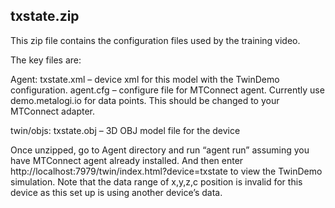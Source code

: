 txstate.zip
-----
This zip file contains the configuration files used by the training video.

The key files are:
 
Agent:
txstate.xml – device xml for this model with the TwinDemo configuration.
agent.cfg – configure file for MTConnect agent. Currently use demo.metalogi.io for data points. This should be changed to your MTConnect adapter.
 
twin/objs:
txstate.obj – 3D OBJ model file for the device
 
Once unzipped, go to Agent directory and run “agent run” assuming you have MTConnect agent already installed. And then enter http://localhost:7979/twin/index.html?device=txstate to view the TwinDemo simulation. Note that the data range of x,y,z,c position is invalid for this device as this set up is using another device’s data.
 
